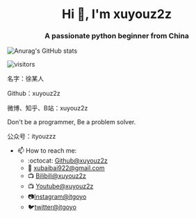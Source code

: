 <h1 align="center">Hi 👋, I'm xuyouz2z</h1>
<h3 align="center">A passionate python beginner from China</h3>

![Anurag's GitHub stats](https://github-readme-stats.vercel.app/api?username=xuyouz2z&show_icons=true&theme=tokyonight)

![visitors](https://xuyouz2z.glitch.me/badge?page_id=page.id&left_color=green&right_color=red)


名字：徐某人

Github：xuyouz2z

微博、知乎、B站：xuyouz2z

Don't be a programmer, Be a problem solver.

公众号：ityouzzz

- 📫 How to reach me:
    - :octocat: [Github@xuyouz2z](https://github.com/xuyouz2z)
    - :email: [xubaibai922@gmail.com](mailto:xubaibai922@gmail.com)
    - :tv: [Bilibili@xuyouz2z](https://space.bilibili.com/20361156)
    - :tv: [Youtube@xuyouz2z](https://www.youtube.com/channel/UC7S84dID2iBJJ89aQrQBGww)
    - :camera:[Instagram@itgoyo](https://www.instagram.com/xuyouz2z/)
    - :bird:[twitter@itgoyo](https://twitter.com/xuyouz1/)


